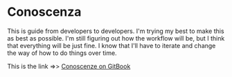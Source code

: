 # Conoscenza
This is guide from developers to developers.
I'm trying my best to make this as best as possible.
I'm still figuring out how the workflow will be, but I think that everything will be just fine. I know that I'll have to iterate and change the way of how to do things over time.

This is the link =>> [Conoscenze on GitBook](https://henryjperez.gitbook.io/conosceza)
